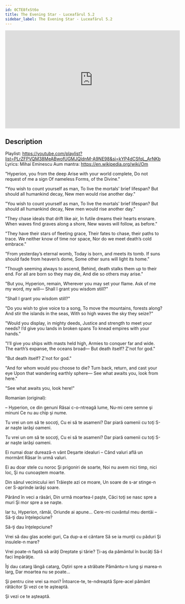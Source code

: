 ```yaml
---
id: 0CTE8fxSt6o
title: The Evening Star - Luceafărul 5.2
sidebar_label: The Evening Star - Luceafărul 5.2
---
```


<iframe
  width="560"
  height="315"
  src="https://www.youtube.com/embed/0CTE8fxSt6o"
  title="YouTube video player"
  frameborder="0"
  allow="accelerometer; autoplay; clipboard-write; encrypted-media; gyroscope; picture-in-picture; web-share"
  referrerpolicy="strict-origin-when-cross-origin"
  allowfullscreen
></iframe>

## Description

Playlist: https://youtube.com/playlist?list=PLrZFPVQM38MeABwofUGMJQldnM-A9NE98&si=kYP4dCSfqL_ArNKb
Lyrics: Mihai Eminescu
Aum mantra: https://en.wikipedia.org/wiki/Om

"Hyperion, you from the deep
Arise with your world complete,
Do not request of me a sign
Of nameless Forms, of the Divine."

"You wish to count yourself as man,
To live the mortals' brief lifespan?
But should all humankind decay,
New men would rise another day."

"You wish to count yourself as man,
To live the mortals' brief lifespan?
But should all humankind decay,
New men would rise another day."

"They chase ideals that drift like air,
In futile dreams their hearts ensnare.
When waves find graves along a shore,
New waves will follow, as before."

"They have their stars of fleeting grace,
Their fates to chase, their paths to trace.
We neither know of time nor space,
Nor do we meet death’s cold embrace."

"From yesterday’s eternal womb,
Today is born, and meets its tomb.
If suns should fade from heaven’s dome,
Some other suns will light its home."

"Though seeming always to ascend,
Behind, death stalks them up to their end.
For all are born so they may die,
And die so others may arise."

"But you, Hyperion, remain,
Wherever you may set your flame.
Ask of me my word, my will—
Shall I grant you wisdom still?"

"Shall I grant you wisdom still?"

"Do you wish to give voice to a song,
To move the mountains, forests along?
And stir the islands in the seas,
With so high waves the sky they seize?"

"Would you display, in mighty deeds,
Justice and strength to meet your needs?
I’d give you lands in broken spans
To knead empires with your hands."

"I’ll give you ships with masts held high,
Armies to conquer far and wide.
The earth’s expanse, the oceans broad—
But death itself? Z'not for god."

"But death itself? Z'not for god."

"And for whom would you choose to die?
Turn back, return, and cast your eye
Upon that wandering earthly sphere—
See what awaits you, look from here."

"See what awaits you, look here!"

Romanian (original):

– Hyperion, ce din genuni
Răsai c-o-ntreagă lume,
Nu-mi cere semne şi minuni
Ce nu au chip şi nume.

Tu vrei un om să te socoţi,
Cu ei să te asameni?
Dar piară oamenii cu toţi
S-ar naşte iarăşi oameni.

Tu vrei un om să te socoţi,
Cu ei să te asameni?
Dar piară oamenii cu toţi
S-ar naşte iarăşi oameni.

Ei numai doar durează-n vânt
Deşarte idealuri –
Când valuri află un mormânt
Răsar în urmă valuri.

Ei au doar stele cu noroc
Şi prigoniri de soarte,
Noi nu avem nici timp, nici loc,
Şi nu cunoaştem moarte.

Din sânul vecinicului ieri
Trăieşte azi ce moare,
Un soare de s-ar stinge-n cer
S-aprinde iarăşi soare.

Părând în veci a răsări,
Din urmă moartea-l paşte,
Căci toţi se nasc spre a muri
Şi mor spre a se naşte.

Iar tu, Hyperion, rămâi,
Oriunde ai apune…
Cere-mi cuvântul meu dentâi –
Să-ţi dau înţelepciune?

Să-ţi dau înţelepciune?

Vrei să dau glas acelei guri,
Ca dup-a ei cântare
Să se ia munţii cu păduri
Şi insulele-n mare?

Vrei poate-n faptă să arăţi
Dreptate şi tărie?
Ţi-aş da pământul în bucăţi
Să-l faci împărăţie.

Îţi dau catarg lângă catarg,
Oştiri spre a străbate
Pământu-n lung şi marea-n larg,
Dar moartea nu se poate…

Şi pentru cine vrei sa mori?
Întoarce-te, te-ndreaptă
Spre-acel pământ rătăcitor
Şi vezi ce te aşteaptă.

Şi vezi ce te aşteaptă.

